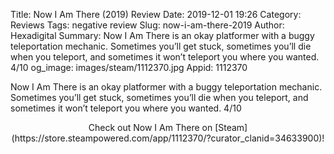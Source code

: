 Title: Now I Am There (2019) Review
Date: 2019-12-01 19:26
Category: Reviews
Tags: negative review
Slug: now-i-am-there-2019
Author: Hexadigital
Summary: Now I Am There is an okay platformer with a buggy teleportation mechanic. Sometimes you’ll get stuck, sometimes you’ll die when you teleport, and sometimes it won’t teleport you where you wanted. 4/10
og_image: images/steam/1112370.jpg
Appid: 1112370

Now I Am There is an okay platformer with a buggy teleportation mechanic. Sometimes you’ll get stuck, sometimes you’ll die when you teleport, and sometimes it won’t teleport you where you wanted. 4/10

<center>Check out Now I Am There on [Steam](https://store.steampowered.com/app/1112370/?curator_clanid=34633900)!</center>
